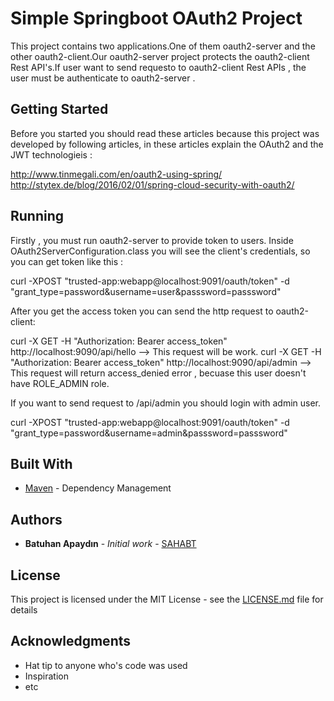 # Simple Springboot OAuth2 Project

This project contains two applications.One of them oauth2-server and the other oauth2-client.Our oauth2-server project protects the oauth2-client Rest API's.If user want to send requesto to oauth2-client Rest APIs , the user must be authenticate to oauth2-server .

## Getting Started

Before you started you should read these articles because this project was developed by following articles, in these articles explain the OAuth2 and the JWT technologieis :

http://www.tinmegali.com/en/oauth2-using-spring/ <br />
http://stytex.de/blog/2016/02/01/spring-cloud-security-with-oauth2/

## Running

Firstly , you must run oauth2-server to provide token to users.
Inside OAuth2ServerConfiguration.class you will see the client's credentials, so you can get token like this :

curl -XPOST "trusted-app:webapp@localhost:9091/oauth/token" -d "grant_type=password&username=user&passsword=passsword"

After you get the access token you can send the http request to oauth2-client:

curl -X GET -H "Authorization: Bearer access_token" http://localhost:9090/api/hello --> This request will be work.
curl -X GET -H "Authorization: Bearer access_token" http://localhost:9090/api/admin --> This request will return access_denied error , becuase this user doesn't have ROLE_ADMIN role.

If you want to send request to /api/admin you should login with admin user.

curl -XPOST "trusted-app:webapp@localhost:9091/oauth/token" -d "grant_type=password&username=admin&passsword=passsword"

## Built With

* [Maven](https://maven.apache.org/) - Dependency Management 

## Authors

* **Batuhan Apaydın** - *Initial work* - [SAHABT](https://github.com/developer-guy)

## License

This project is licensed under the MIT License - see the [LICENSE.md](LICENSE.md) file for details

## Acknowledgments

* Hat tip to anyone who's code was used
* Inspiration
* etc

